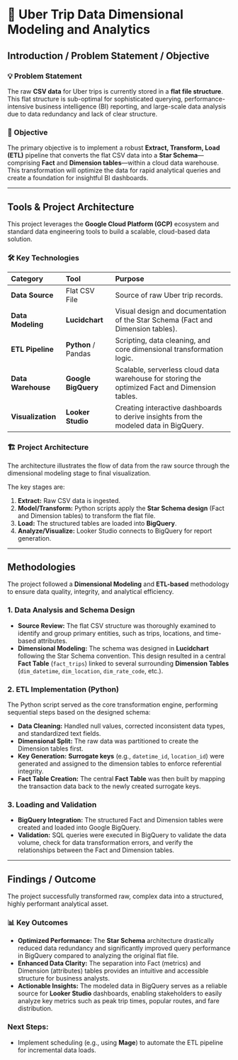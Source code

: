 # 🚕 Uber Trip Data Dimensional Modeling and Analytics

## Introduction / Problem Statement / Objective

### 💡 Problem Statement
The raw **CSV data** for Uber trips is currently stored in a **flat file structure**. This flat structure is sub-optimal for sophisticated querying, performance-intensive business intelligence (BI) reporting, and large-scale data analysis due to data redundancy and lack of clear structure.

### 🎯 Objective
The primary objective is to implement a robust **Extract, Transform, Load (ETL)** pipeline that converts the flat CSV data into a **Star Schema**—comprising **Fact** and **Dimension tables**—within a cloud data warehouse. This transformation will optimize the data for rapid analytical queries and create a foundation for insightful BI dashboards.

---

## Tools & Project Architecture
This project leverages the **Google Cloud Platform (GCP)** ecosystem and standard data engineering tools to build a scalable, cloud-based data solution.

### 🛠️ Key Technologies
| Category | Tool | Purpose |
| :--- | :--- | :--- |
| **Data Source** | Flat CSV File | Source of raw Uber trip records. |
| **Data Modeling** | **Lucidchart** | Visual design and documentation of the Star Schema (Fact and Dimension tables). |
| **ETL Pipeline** | **Python** / Pandas | Scripting, data cleaning, and core dimensional transformation logic. |
| **Data Warehouse** | **Google BigQuery** | Scalable, serverless cloud data warehouse for storing the optimized Fact and Dimension tables. |
| **Visualization** | **Looker Studio** | Creating interactive dashboards to derive insights from the modeled data in BigQuery. |

### 🏗️ Project Architecture
The architecture illustrates the flow of data from the raw source through the dimensional modeling stage to final visualization.



The key stages are:
1.  **Extract:** Raw CSV data is ingested.
2.  **Model/Transform:** Python scripts apply the **Star Schema design** (Fact and Dimension tables) to transform the flat file.
3.  **Load:** The structured tables are loaded into **BigQuery**.
4.  **Analyze/Visualize:** Looker Studio connects to BigQuery for report generation.

---

## Methodologies

The project followed a **Dimensional Modeling** and **ETL-based** methodology to ensure data quality, integrity, and analytical efficiency.

### 1. Data Analysis and Schema Design
* **Source Review:** The flat CSV structure was thoroughly examined to identify and group primary entities, such as trips, locations, and time-based attributes.
* **Dimensional Modeling:** The schema was designed in **Lucidchart** following the Star Schema convention. This design resulted in a central **Fact Table** (`fact_trips`) linked to several surrounding **Dimension Tables** (`dim_datetime`, `dim_location`, `dim_rate_code`, etc.).

### 2. ETL Implementation (Python)
The Python script served as the core transformation engine, performing sequential steps based on the designed schema:
* **Data Cleaning:** Handled null values, corrected inconsistent data types, and standardized text fields.
* **Dimensional Split:** The raw data was partitioned to create the Dimension tables first.
* **Key Generation:** **Surrogate keys** (e.g., `datetime_id`, `location_id`) were generated and assigned to the dimension tables to enforce referential integrity.
* **Fact Table Creation:** The central **Fact Table** was then built by mapping the transaction data back to the newly created surrogate keys.

### 3. Loading and Validation
* **BigQuery Integration:** The structured Fact and Dimension tables were created and loaded into Google BigQuery.
* **Validation:** SQL queries were executed in BigQuery to validate the data volume, check for data transformation errors, and verify the relationships between the Fact and Dimension tables.

---

## Findings / Outcome

The project successfully transformed raw, complex data into a structured, highly performant analytical asset.

### 📊 Key Outcomes
* **Optimized Performance:** The **Star Schema** architecture drastically reduced data redundancy and significantly improved query performance in BigQuery compared to analyzing the original flat file.
* **Enhanced Data Clarity:** The separation into Fact (metrics) and Dimension (attributes) tables provides an intuitive and accessible structure for business analysts.
* **Actionable Insights:** The modeled data in BigQuery serves as a reliable source for **Looker Studio** dashboards, enabling stakeholders to easily analyze key metrics such as peak trip times, popular routes, and fare distribution.

### **Next Steps:**
* Implement scheduling (e.g., using **Mage**) to automate the ETL pipeline for incremental data loads.

